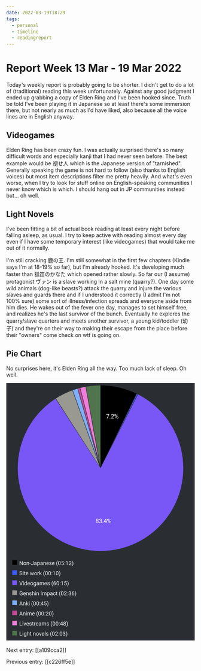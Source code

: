 ```yaml
---
date: 2022-03-19T18:29
tags:
  - personal
  - timeline
  - readingreport
---
```


# Report Week 13 Mar - 19 Mar 2022

Today's weekly report is probably going to be shorter. I didn't get to do a lot
of (traditional) reading this week unfortunately. Against any good judgment I
ended up grabbing a copy of Elden Ring and I've been hooked since. Truth be told
I've been playing it in Japanese so at least there's some immersion there, but
not nearly as much as I'd have liked, also because all the voice lines are in
English anyway.

## Videogames

Elden Ring has been crazy fun. I was actually surprised there's so many
difficult words and especially kanji that I had never seen before. The best
example would be 褪せ人 which is the Japanese version of "tarnished". Generally
speaking the game is not hard to follow (also thanks to English voices) but most
item descriptions filter me pretty heavily. And what's even worse, when I try to
look for stuff online on English-speaking communities I never know which is
which. I should hang out in JP communities instead but... oh well.

## Light Novels

I've been fitting a bit of actual book reading at least every night before
falling asleep, as usual. I try to keep active with reading almost every day
even if I have some temporary interest (like videogames) that would take me out
of it normally.

I'm still cracking 鹿の王. I'm still somewhat in the first few chapters (Kindle
says I'm at 18-19% so far), but I'm already hooked. It's developing much faster
than 狐笛のかなた which opened rather slowly. So far our (I assume) protagonist
ヴァン is a slave working in a salt mine (quarry?). One day some wild animals
(dog-like beasts?) attack the quarry and injure the various slaves and guards
there and if I understood it correctly (I admit I'm not 100% sure) some sort of
illness/infection spreads and everyone aside from him dies. He wakes out of the
fever one day, manages to set himself free, and realizes he's the last survivor
of the bunch. Eventually he explores the quarry/slave quarters and meets another
survivor, a young kid/toddler (幼子) and they're on their way to making their
escape from the place before their "owners" come check on wtf is going on.

## Pie Chart

No surprises here, it's Elden Ring all the way. Too much lack of sleep. Oh well.

![Report](./static/reports/2022-03-19.png)

Next entry: [[a109cca2]]

Previous entry: [[c226ff5e]]
